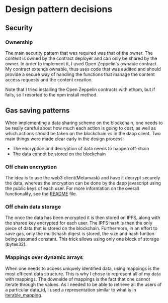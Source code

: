 # Design pattern decisions

## Security
### Ownership
The main security pattern that was required was that of the owner. The content is owned by the contract deployer and can only be shared by the owner. In order to implement it, I used Open Zeppelin's ownable contract. My contract extends ownable, thus uses code that was audited and should provide a secure way of handling the functions that manage the content access requests and the content creation.

Note that I tried installing the Open Zeppelin contracts with ethpm, but if fails, so I resorted to the npm install method.

## Gas saving patterns
When implementing a data sharing scheme on the blockchain, one needs to be really careful about how much each action is going to cost, as well as which actions should be taken on the blockchain vs in the dapp client.
Two main things were made clear early in the design process:
* The encryption and decryption of data needs to happen off-chain
* The data cannot be stored on the blockchain

### Off chain encryption
The idea is to use the web3 client(Metamask) and have it decrypt securely the data, whereas the encryption can be done by the dapp javascript using the public keys of each user. For more information on the overall functionality, see the [README]( README.MD) file.

### Off chain data storage
The once the data has been encrypted it is then stored on IPFS, along with the shared key encrypted for each user. The IPFS hash is then the only piece of data that is stored on the blockchain. Furthermore, in an effort to save gas, only the multishash digest is stored, the size and hash funtion being assumed constant. This trick allows using only one block of storage (bytes32).

### Mappings over dynamic arrays
When one needs to access uniquely identified data, using mappings is the most efficent data structure. This is why I chose to represent all of my data with mappings.
The downside of mappings is the fact that one cannot iterate through the values. As I needed to be able to retrieve all the users of a particular data_id, I used a representation similar to what is in [iterable_mapping](https://github.com/ethereum/dapp-bin/blob/master/library/iterable_mapping.sol).


